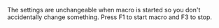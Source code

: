 The settings are unchangeable when macro is started so you don't accidentally change something.
Press F1 to start macro and F3 to stop.
